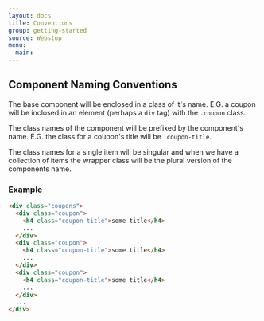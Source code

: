 ```yaml
---
layout: docs
title: Conventions
group: getting-started
source: Webstop
menu:
  main:
---
```



## Component Naming Conventions

The base component will be enclosed in a class of it's name. 
E.G. a coupon will be inclosed in an element (perhaps a `div` tag) with the `.coupon` class. 

The class names of the component will be prefixed by the component's name. 
E.G. the class for a coupon's title will be `.coupon-title`.

The class names for a single item will be singular and when we have a collection of items the wrapper class will be the plural version of the components name.

### Example

```html
<div class="coupons">
  <div class="coupon">
    <h4 class="coupon-title">some title</h4>
    ...
  </div>
  <div class="coupon">
    <h4 class="coupon-title">some title</h4>
    ...
  </div>
  <div class="coupon">
    <h4 class="coupon-title">some title</h4>
    ...
  </div>
  ...
</div>
```
